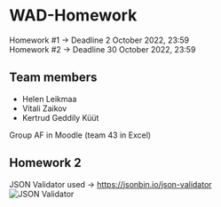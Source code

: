 # WAD-Homework

Homework #1 -> Deadline 2 October 2022, 23:59  
Homework #2 -> Deadline 30 October 2022, 23:59


## Team members
- Helen Leikmaa
- Vitali Zaikov
- Kertrud Geddily Küüt 

Group AF in Moodle (team 43 in Excel)


## Homework 2  
JSON Validator used -> https://jsonbin.io/json-validator  
![JSON Validator](https://i.imgur.com/VSSHxvc.png)
